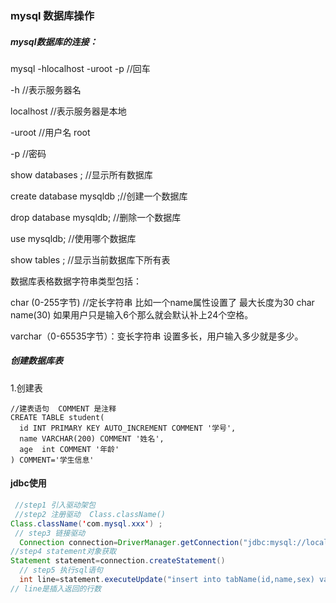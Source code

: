 ### mysql 数据库操作

##### mysql数据库的连接：

mysql -hlocalhost -uroot -p   //回车

-h  //表示服务器名

localhost //表示服务器是本地

-uroot  //用户名 root

-p   //密码

show databases ; //显示所有数据库

create database mysqldb ;//创建一个数据库

drop database mysqldb; //删除一个数据库

use mysqldb; //使用哪个数据库 

show tables ; //显示当前数据库下所有表

数据库表格数据字符串类型包括：

char  (0-255字节)  //定长字符串 比如一个name属性设置了 最大长度为30 char name(30) 如果用户只是输入6个那么就会默认补上24个空格。

varchar（0-65535字节）：变长字符串  设置多长，用户输入多少就是多少。

##### 创建数据库表

1.创建表

```
//建表语句  COMMENT 是注释
CREATE TABLE student(
  id INT PRIMARY KEY AUTO_INCREMENT COMMENT '学号',
  name VARCHAR(200) COMMENT '姓名',
  age  int COMMENT '年龄'
) COMMENT='学生信息'
```

#### jdbc使用

```java
 //step1 引入驱动架包
 //step2 注册驱动  Class.className()
Class.className('com.mysql.xxx') ;
 // step3 链接驱动
  Connection connection=DriverManager.getConnection("jdbc:mysql://localhost:3306/mysql","root","root");
//step4 statement对象获取
Statement statement=connection.createStatement()
  // step5 执行sql语句
  int line=statement.executeUpdate("insert into tabName(id,name,sex) values(4,'name_lisi','男')");
// line是插入返回的行数

```

